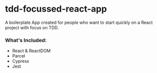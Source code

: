 # tdd-focussed-react-app

A boilerplate App created for people who want to start quickly on a React project with focus on TDD.

### What's Included:

- React & ReactDOM
- Parcel
- Cypress
- Jest
